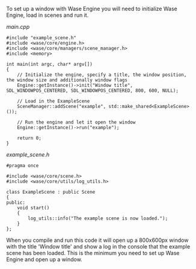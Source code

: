 To set up a window with Wase Engine you will need to initialize Wase Engine, load in scenes and run it.

*main.cpp*
```
#include "example_scene.h"
#include <wase/core/engine.h>
#include <wase/core/managers/scene_manager.h>
#include <memory>

int main(int argc, char* argv[])
{
    // Initialize the engine, specify a title, the window position, the window size and additionally window flags 
    Engine::getInstance()->init("Window title", SDL_WINDOWPOS_CENTERED, SDL_WINDOWPOS_CENTERED, 800, 600, NULL);
    
    // Load in the ExampleScene
    SceneManager::addScene("example", std::make_shared<ExampleScene>());
    
    // Run the engine and let it open the window
    Engine::getInstance()->run("example");

    return 0;
}
```

*example_scene.h*
```
#pragma once

#include <wase/core/scene.h>
#include <wase/core/utils/log_utils.h>

class ExampleScene : public Scene
{
public:
    void start()
    {
        log_utils::info("The example scene is now loaded.");
    }
};
```

When you compile and run this code it will open up a 800x600px window with the title 'Window title' and show a log in the console that the example scene has been loaded. This is the minimum you need to set up Wase Engine and open up a window.